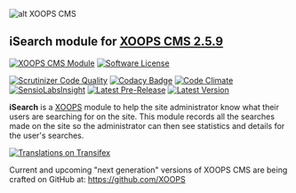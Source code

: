 ![alt XOOPS CMS](https://xoops.org/images/logoXoops4GithubRepository.png)
## iSearch module for  [XOOPS CMS 2.5.9](https://xoops.org)
[![XOOPS CMS Module](https://img.shields.io/badge/XOOPS%20CMS-Module-blue.svg)](https://xoops.org)
[![Software License](https://img.shields.io/badge/license-GPL-brightgreen.svg?style=flat)](http://www.gnu.org/licenses/gpl-2.0.html)

[![Scrutinizer Code Quality](https://img.shields.io/scrutinizer/g/XoopsModules25x/isearch.svg?style=flat)](https://scrutinizer-ci.com/g/XoopsModules25x/isearch/?branch=master)
[![Codacy Badge](https://api.codacy.com/project/badge/Grade/2c1ce57c3e6f4d5b9b55198b4305cd14)](https://www.codacy.com/app/XoopsModules25x/isearch_2)
[![Code Climate](https://img.shields.io/codeclimate/github/XoopsModules25x/isearch.svg?style=flat)](https://codeclimate.com/github/XoopsModules25x/isearch)
[![SensioLabsInsight](https://insight.sensiolabs.com/projects/15e68601-b9b9-43b8-9577-0a098358e2b5/mini.png)](https://insight.sensiolabs.com/projects/15e68601-b9b9-43b8-9577-0a098358e2b5)
[![Latest Pre-Release](https://img.shields.io/github/tag/XoopsModules25x/isearch.svg?style=flat)](https://github.com/XoopsModules25x/isearch/tags/)
[![Latest Version](https://img.shields.io/github/release/XoopsModules25x/isearch.svg?style=flat)](https://github.com/XoopsModules25x/isearch/releases/)

**iSearch** is a [XOOPS](https://xoops.org) module to help the site administrator know what their users are  searching for on the site. This module records all the searches made on the site so the administrator can then see statistics and details for the user's searches.


[![Translations on Transifex](https://xoops.org/images/translations-transifex-blue.svg)](https://www.transifex.com/xoops)

Current and upcoming "next generation" versions of XOOPS CMS are being crafted on GitHub at: https://github.com/XOOPS
